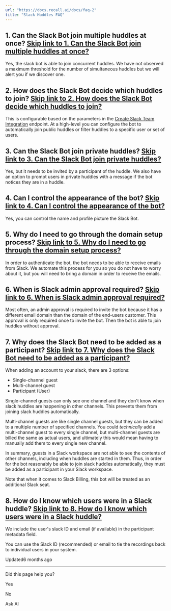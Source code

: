 ```yaml
---
url: "https://docs.recall.ai/docs/faq-2"
title: "Slack Huddles FAQ"
---
```


## 1\. Can the Slack Bot join multiple huddles at once?   [Skip link to 1. Can the Slack Bot join multiple huddles at once?](https://docs.recall.ai/docs/faq-2\#1-can-the-slack-bot-join-multiple-huddles-at-once)

Yes, the slack bot is able to join concurrent huddles. We have not observed a maximum threshold for the number of simultaneous huddles but we will alert you if we discover one.

## 2\. How does the Slack Bot decide which huddles to join?   [Skip link to 2. How does the Slack Bot decide which huddles to join?](https://docs.recall.ai/docs/faq-2\#2-how-does-the-slack-bot-decide-which-huddles-to-join)

This is configurable based on the parameters in the [Create Slack Team Integration](https://recallai.readme.io/reference/slack_teams_create) endpoint. At a high-level you can configure the bot to automatically join public huddles or filter huddles to a specific user or set of users.

## 3\. Can the Slack Bot join private huddles?   [Skip link to 3. Can the Slack Bot join private huddles?](https://docs.recall.ai/docs/faq-2\#3-can-the-slack-bot-join-private-huddles)

Yes, but it needs to be invited by a participant of the huddle. We also have an option to prompt users in private huddles with a message if the bot notices they are in a huddle.

## 4\. Can I control the appearance of the bot?   [Skip link to 4. Can I control the appearance of the bot?](https://docs.recall.ai/docs/faq-2\#4-can-i-control-the-appearance-of-the-bot)

Yes, you can control the name and profile picture the Slack Bot.

## 5\. Why do I need to go through the domain setup process?   [Skip link to 5. Why do I need to go through the domain setup process?](https://docs.recall.ai/docs/faq-2\#5-why-do-i-need-to-go-through-the-domain-setup-process)

In order to authenticate the bot, the bot needs to be able to receive emails from Slack. We automate this process for you so you do not have to worry about it, but you will need to bring a domain in order to receive the emails.

## 6\. When is Slack admin approval required?   [Skip link to 6. When is Slack admin approval required?](https://docs.recall.ai/docs/faq-2\#6-when-is-slack-admin-approval-required)

Most often, an admin approval is required to invite the bot because it has a different email domain than the domain of the end-users customer. This approval is only required once to invite the bot. Then the bot is able to join huddles without approval.

## 7\. Why does the Slack Bot need to be added as a participant?   [Skip link to 7. Why does the Slack Bot need to be added as a participant?](https://docs.recall.ai/docs/faq-2\#7-why-does-the-slack-bot-need-to-be-added-as-a-participant)

When adding an account to your slack, there are 3 options:

- Single-channel guest
- Multi-channel guest
- Participant (User)

Single-channel guests can only see one channel and they don't know when slack huddles are happening in other channels. This prevents them from joining slack huddles automatically.

Multi-channel guests are like single channel guests, but they can be added to a multiple number of specified channels. You could _technically_ add a multi-channel guest to every single channel, but multi-channel guests are billed the same as actual users, and ultimately this would mean having to manually add them to every single new channel.

In summary, guests in a Slack workspace are not able to see the contents of other channels, including when huddles are started in them. Thus, in order for the bot reasonably be able to join slack huddles automatically, they must be added as a participant in your Slack workspace.

Note that when it comes to Slack Billing, this bot will be treated as an additional Slack seat.

## 8\. How do I know which users were in a Slack huddle?   [Skip link to 8. How do I know which users were in a Slack huddle?](https://docs.recall.ai/docs/faq-2\#8-how-do-i-know-which-users-were-in-a-slack-huddle)

We include the user's slack ID and email (if available) in the participant metadata field.

You can use the Slack ID (recommended) or email to tie the recordings back to individual users in your system.

Updated6 months ago

* * *

Did this page help you?

Yes

No

Ask AI